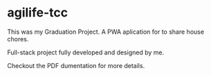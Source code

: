 # agilife-tcc

This was my Graduation Project.
A PWA aplication for to share house chores.

Full-stack project fully developed and designed by me.

Checkout the PDF dumentation for more details.
